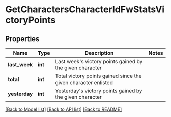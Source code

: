 # GetCharactersCharacterIdFwStatsVictoryPoints

## Properties
Name | Type | Description | Notes
------------ | ------------- | ------------- | -------------
**last_week** | **int** | Last week&#x27;s victory points gained by the given character | 
**total** | **int** | Total victory points gained since the given character enlisted | 
**yesterday** | **int** | Yesterday&#x27;s victory points gained by the given character | 

[[Back to Model list]](../../README.md#documentation-for-models) [[Back to API list]](../../README.md#documentation-for-api-endpoints) [[Back to README]](../../README.md)

